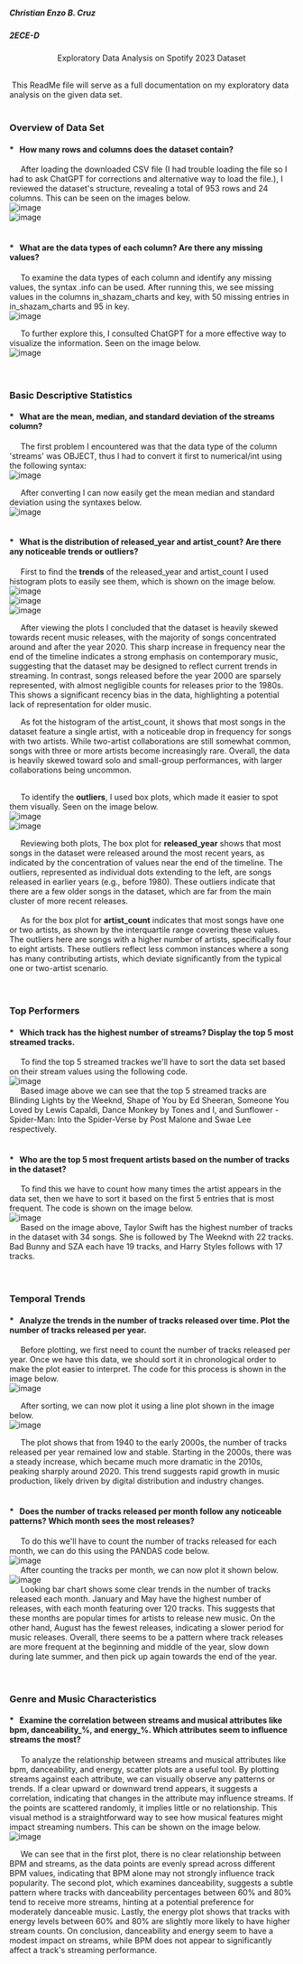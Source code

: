 ##### Christian Enzo B. Cruz
##### 2ECE-D
<p align="center">
    Exploratory Data Analysis on Spotify 2023 Dataset
</p>
</br>
&nbsp;This ReadMe file will serve as a full documentation on my exploratory data analysis on the given data set. </br></br>

### Overview of Data Set
#### * &nbsp;&nbsp;How many rows and columns does the dataset contain? </br>
&nbsp;&nbsp;&nbsp;&nbsp;&nbsp;After loading the downloaded CSV file (I had trouble loading the file so I had to ask ChatGPT for corrections and alternative way to load the file.), I reviewed the dataset's structure, revealing a total of 953 rows and 24 columns. This can be seen on the images below.</br>
![image](https://github.com/user-attachments/assets/004c3e36-0056-4baf-b644-6de938c5bacc)</br>
![image](https://github.com/user-attachments/assets/ee3691ac-4a33-4742-bba2-79c937148a17)</br></br>


#### * &nbsp;&nbsp;What are the data types of each column? Are there any missing values? </br>
&nbsp;&nbsp;&nbsp;&nbsp;&nbsp;To examine the data types of each column and identify any missing values, the syntax .info can be used. After running this, we see missing values in the columns in_shazam_charts and key, with 50 missing entries in in_shazam_charts and 95 in key.</br>
![image](https://github.com/user-attachments/assets/4bd7c796-c108-4607-9c10-ef46be83267e)</br>

&nbsp;&nbsp;&nbsp;&nbsp;&nbsp;To further explore this, I consulted ChatGPT for a more effective way to visualize the information. Seen on the image below.</br>
![image](https://github.com/user-attachments/assets/3c02a9c5-3a1e-41ec-82c7-9612aa323257)</br></br></br>


###  Basic Descriptive Statistics
#### * &nbsp;&nbsp;What are the mean, median, and standard deviation of the streams column? </br>
&nbsp;&nbsp;&nbsp;&nbsp;&nbsp;The first problem I encountered was that the data type of the column 'streams' was OBJECT, thus I had to convert it first to numerical/int using the following syntax:</br>
![image](https://github.com/user-attachments/assets/c7cc932c-d56d-4ed9-af35-d01bbabfb623)</br>

&nbsp;&nbsp;&nbsp;&nbsp;&nbsp;After converting I can now easily get the mean median and standard deviation using the syntaxes below.</br>
![image](https://github.com/user-attachments/assets/ebcba88d-4cad-46d9-a5b6-93dd4d2f6dc7)</br></br>

#### * &nbsp;&nbsp;What is the distribution of released_year and artist_count? Are there any noticeable trends or outliers? </br>
&nbsp;&nbsp;&nbsp;&nbsp;&nbsp;First to find the **trends** of the released_year and artist_count I used histogram plots to easily see them, which is shown on the image below. </br>
![image](https://github.com/user-attachments/assets/1aa49549-7605-47bf-97e3-0f91cd1b638b)</br>
![image](https://github.com/user-attachments/assets/12edba1c-fb6f-45cd-a30a-2429101e5189)</br>
![image](https://github.com/user-attachments/assets/cd3b6bef-6c9f-4f60-a343-ce35ce99f086)</br>

&nbsp;&nbsp;&nbsp;&nbsp;&nbsp;After viewing the plots I concluded that the dataset is heavily skewed towards recent music releases, with the majority of songs concentrated around and after the year 2020. This sharp increase in frequency near the end of the timeline indicates a strong emphasis on contemporary music, suggesting that the dataset may be designed to reflect current trends in streaming. In contrast, songs released before the year 2000 are sparsely represented, with almost negligible counts for releases prior to the 1980s. This shows a significant recency bias in the data, highlighting a potential lack of representation for older music.</br>

&nbsp;&nbsp;&nbsp;&nbsp;&nbsp;As fot the histogram of the artist_count, it shows that most songs in the dataset feature a single artist, with a noticeable drop in frequency for songs with two artists. While two-artist collaborations are still somewhat common, songs with three or more artists become increasingly rare. Overall, the data is heavily skewed toward solo and small-group performances, with larger collaborations being uncommon. </br></br>

&nbsp;&nbsp;&nbsp;&nbsp;&nbsp;To identify the **outliers**, I used box plots, which made it easier to spot them visually. Seen on the image below.</br>
![image](https://github.com/user-attachments/assets/0c067bde-506a-48b2-8ef5-fd42935e53ff)</br>
![image](https://github.com/user-attachments/assets/54dead4b-78b8-4f05-ad98-54b265657a9e)</br>

&nbsp;&nbsp;&nbsp;&nbsp;&nbsp;Reviewing both plots, The box plot for **released_year** shows that most songs in the dataset were released around the most recent years, as indicated by the concentration of values near the end of the timeline. The outliers, represented as individual dots extending to the left, are songs released in earlier years (e.g., before 1980). These outliers indicate that there are a few older songs in the dataset, which are far from the main cluster of more recent releases.</br></br>
&nbsp;&nbsp;&nbsp;&nbsp;&nbsp;As for the box plot for **artist_count** indicates that most songs have one or two artists, as shown by the interquartile range covering these values. The outliers here are songs with a higher number of artists, specifically four to eight artists. These outliers reflect less common instances where a song has many contributing artists, which deviate significantly from the typical one or two-artist scenario.</br></br></br>


###  Top Performers
#### * &nbsp;&nbsp;Which track has the highest number of streams? Display the top 5 most streamed tracks. </br>
&nbsp;&nbsp;&nbsp;&nbsp;&nbsp;To find the top 5 streamed trackes we'll have to sort the data set based on their stream values using the following code.</br>
![image](https://github.com/user-attachments/assets/9d412dc5-4820-4166-b8ec-4f439e79d4b6)</br>
&nbsp;&nbsp;&nbsp;&nbsp;&nbsp;Based image above we can see that the top 5 streamed tracks are Blinding Lights by the Weeknd, Shape of You by Ed Sheeran, Someone You Loved by Lewis Capaldi, Dance Monkey by Tones and I, and Sunflower - Spider-Man: Into the Spider-Verse by Post Malone and Swae Lee respectively.</br></br>

#### * &nbsp;&nbsp;Who are the top 5 most frequent artists based on the number of tracks in the dataset? </br>
&nbsp;&nbsp;&nbsp;&nbsp;&nbsp;To find this we have to count how many times the artist appears in the data set, then we have to sort it based on the first 5 entries that is most frequent. The code is shown on the image below.</br>
![image](https://github.com/user-attachments/assets/6ffd845c-c7d8-41ed-b7da-f3e7b01f8f08)</br>
&nbsp;&nbsp;&nbsp;&nbsp;&nbsp;Based on the image above, Taylor Swift has the highest number of tracks in the dataset with 34 songs. She is followed by The Weeknd with 22 tracks. Bad Bunny and SZA each have 19 tracks, and Harry Styles follows with 17 tracks.</br></br></br>


### Temporal Trends
#### * &nbsp;&nbsp;Analyze the trends in the number of tracks released over time. Plot the number of tracks released per year. </br>
&nbsp;&nbsp;&nbsp;&nbsp;&nbsp;Before plotting, we first need to count the number of tracks released per year. Once we have this data, we should sort it in chronological order to make the plot easier to interpret. The code for this process is shown in the image below.</br>
![image](https://github.com/user-attachments/assets/10e70c74-5e97-4d56-93ac-febedbc92277)</br>

&nbsp;&nbsp;&nbsp;&nbsp;&nbsp;After sorting, we can now plot it using a line plot shown in the image below.</br>
![image](https://github.com/user-attachments/assets/35c2882d-2f2f-4e5e-ab18-1c20257ffaa9)</br>

&nbsp;&nbsp;&nbsp;&nbsp;&nbsp;The plot shows that from 1940 to the early 2000s, the number of tracks released per year remained low and stable. Starting in the 2000s, there was a steady increase, which became much more dramatic in the 2010s, peaking sharply around 2020. This trend suggests rapid growth in music production, likely driven by digital distribution and industry changes.</br></br>

#### * &nbsp;&nbsp;Does the number of tracks released per month follow any noticeable patterns? Which month sees the most releases? </br>
&nbsp;&nbsp;&nbsp;&nbsp;&nbsp;To do this we'll have to count the number of tracks released for each month, we can do this using the PANDAS code below.</br>
![image](https://github.com/user-attachments/assets/709cd297-acf0-4022-98dc-45813a481f04)</br>
&nbsp;&nbsp;&nbsp;&nbsp;&nbsp;After counting the tracks per month, we can now plot it shown below.</br>
![image](https://github.com/user-attachments/assets/4a6d7263-87a0-4580-82a9-6c20dcabd37c)</br>
&nbsp;&nbsp;&nbsp;&nbsp;&nbsp;Looking bar chart shows some clear trends in the number of tracks released each month. January and May have the highest number of releases, with each month featuring over 120 tracks. This suggests that these months are popular times for artists to release new music. On the other hand, August has the fewest releases, indicating a slower period for music releases. Overall, there seems to be a pattern where track releases are more frequent at the beginning and middle of the year, slow down during late summer, and then pick up again towards the end of the year.</br></br></br>


### Genre and Music Characteristics
#### * &nbsp;&nbsp;Examine the correlation between streams and musical attributes like bpm, danceability_%, and energy_%. Which attributes seem to influence streams the most? </br>
&nbsp;&nbsp;&nbsp;&nbsp;&nbsp;To analyze the relationship between streams and musical attributes like bpm, danceability, and energy, scatter plots are a useful tool. By plotting streams against each attribute, we can visually observe any patterns or trends. If a clear upward or downward trend appears, it suggests a correlation, indicating that changes in the attribute may influence streams. If the points are scattered randomly, it implies little or no relationship. This visual method is a straightforward way to see how musical features might impact streaming numbers. This can be shown on the image below.</br>
![image](https://github.com/user-attachments/assets/46c90fc9-383d-4f39-8968-1b9803178922)</br>

&nbsp;&nbsp;&nbsp;&nbsp;&nbsp;We can see that in the first plot, there is no clear relationship between BPM and streams, as the data points are evenly spread across different BPM values, indicating that BPM alone may not strongly influence track popularity. The second plot, which examines danceability, suggests a subtle pattern where tracks with danceability percentages between 60% and 80% tend to receive more streams, hinting at a potential preference for moderately danceable music. Lastly, the energy plot shows that tracks with energy levels between 60% and 80% are slightly more likely to have higher stream counts. On conclusion, danceability and energy seem to have a modest impact on streams, while BPM does not appear to significantly affect a track's streaming performance.</br></br>

